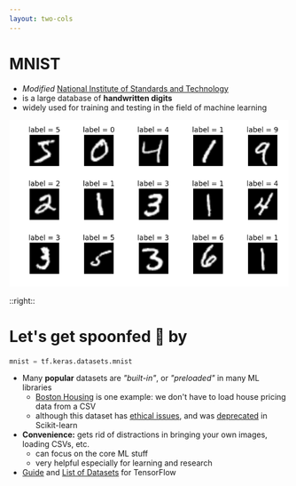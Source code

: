 ```yaml
---
layout: two-cols
---
```


# MNIST

- _Modified_ [National Institute of Standards and Technology](https://www.nist.gov/)
- is a large database of **handwritten digits**
- widely used for training and testing in the field of machine learning

<img alt="mnist" src="/images/mnist.png" style="height: 300px" />

::right::

# Let's get spoonfed 🥣 by <logos-tensorflow />

```py
mnist = tf.keras.datasets.mnist
```

* Many **popular** datasets are _"built-in"_, or _"preloaded"_ in many ML libraries
  - [Boston Housing][3] is one example: we don't have to load house pricing data from a CSV
  - although this dataset has [ethical issues][1], and was [deprecated][2] in Scikit-learn
* **Convenience:** gets rid of distractions in bringing your own images, loading CSVs, etc.
    - can focus on the core ML stuff
    - very helpful especially for learning and research
* [Guide](https://www.tensorflow.org/datasets) and 
  [List of Datasets](https://www.tensorflow.org/datasets/catalog/overview#all_datasets) for TensorFlow

[1]: https://medium.com/@docintangible/racist-data-destruction-113e3eff54a8
[2]: https://scikit-learn.org/stable/modules/generated/sklearn.datasets.load_boston.html
[3]: https://www.tensorflow.org/api_docs/python/tf/keras/datasets/boston_housing
